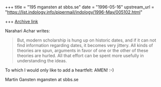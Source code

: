 +++
title = "195 mgansten at sbbs.se"
date = "1996-05-16"
upstream_url = "https://list.indology.info/pipermail/indology/1996-May/005102.html"

+++
[Archive link](https://list.indology.info/pipermail/indology/1996-May/005102.html)

Narahari Achar writes:

>But, modern scholarship is hung up on historic
>dates, and if it can not find information regarding dates, it becomes very
>jittery. All kinds of theories are spun, arguments in favor of one or the other
>of these theories are hurled. All that effort can be spent more usefully in
>understanding the ideas.

To which I would only like to add a heartfelt: AMEN!  :-)

Martin Gansten
mgansten at sbbs.se





